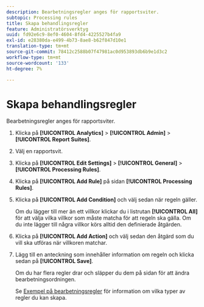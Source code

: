 ```yaml
---
description: Bearbetningsregler anges för rapportsviter.
subtopic: Processing rules
title: Skapa behandlingsregler
feature: Administratörsverktyg
uuid: fd92e6c9-8ef0-4604-8fd4-4225527b4fa9
exl-id: e28380da-e499-4b73-8ae8-b62f847d10e1
translation-type: tm+mt
source-git-commit: 78412c2588b07f47981ac0d953893db6b9e1d3c2
workflow-type: tm+mt
source-wordcount: '133'
ht-degree: 7%

---
```


# Skapa behandlingsregler

Bearbetningsregler anges för rapportsviter.

1. Klicka på **[!UICONTROL Analytics]** > **[!UICONTROL Admin]** > **[!UICONTROL Report Suites]**.
1. Välj en rapportsvit.
1. Klicka på **[!UICONTROL Edit Settings]** > **[!UICONTROL General]** > **[!UICONTROL Processing Rules]**.
1. Klicka på **[!UICONTROL Add Rule]** på sidan **[!UICONTROL Processing Rules]**.
1. Klicka på **[!UICONTROL Add Condition]** och välj sedan när regeln gäller.

   Om du lägger till mer än ett villkor klickar du i listrutan **[!UICONTROL All]** för att välja vilka villkor som måste matcha för att regeln ska gälla. Om du inte lägger till några villkor körs alltid den definierade åtgärden.

1. Klicka på **[!UICONTROL Add Action]** och välj sedan den åtgärd som du vill ska utföras när villkoren matchar.
1. Lägg till en anteckning som innehåller information om regeln och klicka sedan på **[!UICONTROL Save]**.

   Om du har flera regler drar och släpper du dem på sidan för att ändra bearbetningsordningen.

   Se [Exempel på bearbetningsregler](/help/admin/admin/c-processing-rules/processing-rules-examples/processing-rules-examples.md) för information om vilka typer av regler du kan skapa.
